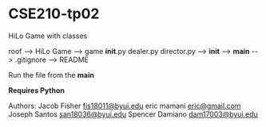 # CSE210-tp02
HiLo Game with classes

roof
--> HiLo Game
    --> game
        __init__.py
        dealer.py
        director.py
    --> __init__
    --> __main__
--> .gitignore
--> README

Run the file from the __main__

**Requires Python**

Authors: 
  Jacob Fisher fis18011@byui.edu
  eric mamani eric@gmail.com
  Joseph Santos san18036@byui.edu 
  Spencer Damiano dam17003@byui.edu
  
